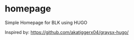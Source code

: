 # homepage
Simple Homepage for BLK using HUGO

Inspired by: https://github.com/akatiggerx04/graysx-hugo/
